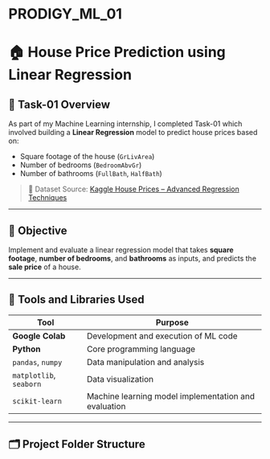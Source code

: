 # PRODIGY_ML_01
# 🏠 House Price Prediction using Linear Regression

## 📌 Task-01 Overview
As part of my Machine Learning internship, I completed Task-01 which involved building a **Linear Regression** model to predict house prices based on:

- Square footage of the house (`GrLivArea`)
- Number of bedrooms (`BedroomAbvGr`)
- Number of bathrooms (`FullBath`, `HalfBath`)

> 📁 Dataset Source: [Kaggle House Prices – Advanced Regression Techniques](https://www.kaggle.com/c/house-prices-advanced-regression-techniques/data)

---

## 🧠 Objective

Implement and evaluate a linear regression model that takes **square footage**, **number of bedrooms**, and **bathrooms** as inputs, and predicts the **sale price** of a house.

---

## 🔧 Tools and Libraries Used

| Tool | Purpose |
|------|---------|
| **Google Colab** | Development and execution of ML code |
| **Python** | Core programming language |
| `pandas`, `numpy` | Data manipulation and analysis |
| `matplotlib`, `seaborn` | Data visualization |
| `scikit-learn` | Machine learning model implementation and evaluation |

---

## 🗂️ Project Folder Structure

